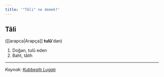 ```yaml
---
title: '"Tâli" ne demek?'
---
```


## Tâli
([[arapca|Arapça]] **tulû**'dan) 
1. Doğan, tulû eden
2. Baht, tâlih

---
*Kaynak: [Kubbealtı Lugatı](https://lugatim.com/s/tali)*